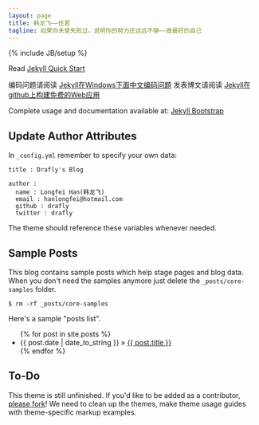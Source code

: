 ```yaml
---
layout: page
title: 韩龙飞——任君
tagline: 如果你未曾失败过，说明你的努力还远远不够——做最好的自己
---
```

{% include JB/setup %}

Read [Jekyll Quick Start](http://jekyllbootstrap.com/usage/jekyll-quick-start.html)

编码问题请阅读 [Jekyll在Windows下面中文编码问题](http://www.cnblogs.com/aleda/articles/Jekyll-in-Windows-following-Chinese-encoding-problem-solutions.html)
发表博文请阅读 [Jekyll在github上构建免费的Web应用](http://blog.fens.me/jekyll-bootstarp-github/)

Complete usage and documentation available at: [Jekyll Bootstrap](http://jekyllbootstrap.com)

## Update Author Attributes

In `_config.yml` remember to specify your own data:
    
    title : Drafly's Blog
    
    author :
      name : Longfei Han(韩龙飞)
      email : hanlongfei@hotmail.com
      github : drafly
      twitter : drafly

The theme should reference these variables whenever needed.
    
## Sample Posts

This blog contains sample posts which help stage pages and blog data.
When you don't need the samples anymore just delete the `_posts/core-samples` folder.

    $ rm -rf _posts/core-samples

Here's a sample "posts list".

<ul class="posts">
  {% for post in site.posts %}
    <li><span>{{ post.date | date_to_string }}</span> &raquo; <a href="{{ BASE_PATH }}{{ post.url }}">{{ post.title }}</a></li>
  {% endfor %}
</ul>

## To-Do

This theme is still unfinished. If you'd like to be added as a contributor, [please fork](http://github.com/plusjade/jekyll-bootstrap)!
We need to clean up the themes, make theme usage guides with theme-specific markup examples.


